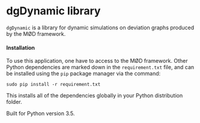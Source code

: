  # dgDynamic library #

 `dgDynamic` is a library for dynamic simulations on deviation graphs produced by the MØD framework.
 
 #### Installation ####
 To use this application, one have to access to the MØD framework.
 Other Python dependencies are marked down in the `requirement.txt` file, and can be installed using the `pip` package 
 manager via the command:
 
 ```
 sudo pip install -r requirement.txt
 ```
 This installs all of the dependencies globally in your Python distribution folder.
 
 Built for Python version 3.5.